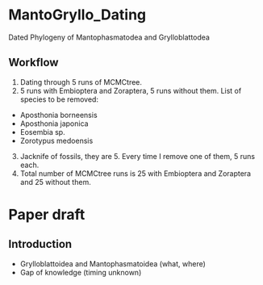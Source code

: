 # MantoGryllo_Dating
Dated Phylogeny of Mantophasmatodea and Grylloblattodea
## Workflow
1) Dating through 5 runs of MCMCtree.
2) 5 runs with Embioptera and Zoraptera, 5 runs without them. List of species to be removed:
  - Aposthonia borneensis
  - Aposthonia japonica
  - Eosembia sp.
  - Zorotypus medoensis
3) Jacknife of fossils, they are 5. Every time I remove one of them, 5 runs each.
4) Total number of MCMCtree runs is 25 with Embioptera and Zoraptera and 25 without them.
# Paper draft
## Introduction
- Grylloblattoidea and Mantophasmatoidea (what, where)
- Gap of knowledge (timing unknown)
